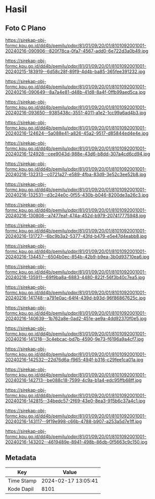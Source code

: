 # Hasil

## Foto C Plano

https://sirekap-obj-formc.kpu.go.id/dd4b/pemilu/pdpr/81/01/09/20/01/8101092001001-20240216-090906--820f78ca-0fa7-4567-add0-6e722d3a0b49.jpg

https://sirekap-obj-formc.kpu.go.id/dd4b/pemilu/pdpr/81/01/09/20/01/8101092001001-20240215-183919--6d58c28f-89f9-4d4b-ba85-365fee391232.jpg

https://sirekap-obj-formc.kpu.go.id/dd4b/pemilu/pdpr/81/01/09/20/01/8101092001001-20240216-090649--8a7a4e81-d48b-41d8-8a4f-0ffb99aed5ca.jpg

https://sirekap-obj-formc.kpu.go.id/dd4b/pemilu/pdpr/81/01/09/20/01/8101092001001-20240216-093650--9385438c-3551-4011-a1e2-1cc99a6ad4b3.jpg

https://sirekap-obj-formc.kpu.go.id/dd4b/pemilu/pdpr/81/01/09/20/01/8101092001001-20240216-124624--5a088e41-a826-45a2-9517-d85844ed4e4e.jpg

https://sirekap-obj-formc.kpu.go.id/dd4b/pemilu/pdpr/81/01/09/20/01/8101092001001-20240216-124928--cee9043d-988e-43d6-b8dd-307a4cd6cd94.jpg

https://sirekap-obj-formc.kpu.go.id/dd4b/pemilu/pdpr/81/01/09/20/01/8101092001001-20240216-132313--c0721a27-e589-4fba-83d9-3e52c3ee52b8.jpg

https://sirekap-obj-formc.kpu.go.id/dd4b/pemilu/pdpr/81/01/09/20/01/8101092001001-20240216-132531--d3c24e0c-0f55-430b-b046-8200de3a26c3.jpg

https://sirekap-obj-formc.kpu.go.id/dd4b/pemilu/pdpr/81/01/09/20/01/8101092001001-20240216-130808--a7477eaf-474a-452d-b979-207417775948.jpg

https://sirekap-obj-formc.kpu.go.id/dd4b/pemilu/pdpr/81/01/09/20/01/8101092001001-20240216-131727--6bc9b3a2-5377-43fd-b479-e5e47d4eabb8.jpg

https://sirekap-obj-formc.kpu.go.id/dd4b/pemilu/pdpr/81/01/09/20/01/8101092001001-20240216-134457--6504b0ec-854b-42b9-b9ea-3b0d93710ea6.jpg

https://sirekap-obj-formc.kpu.go.id/dd4b/pemilu/pdpr/81/01/09/20/01/8101092001001-20240216-135911--69f9ba8a-6883-4480-822f-56f3b40c7ea5.jpg

https://sirekap-obj-formc.kpu.go.id/dd4b/pemilu/pdpr/81/01/09/20/01/8101092001001-20240216-141748--a791e0ac-64f4-439d-b93d-96f86867625c.jpg

https://sirekap-obj-formc.kpu.go.id/dd4b/pemilu/pdpr/81/01/09/20/01/8101092001001-20240216-140639--1b762a8e-0ad2-451e-ae9a-4dd92370f0e5.jpg

https://sirekap-obj-formc.kpu.go.id/dd4b/pemilu/pdpr/81/01/09/20/01/8101092001001-20240216-141218--3c4ebcac-bd7b-4590-9e73-f6196a9a4cf7.jpg

https://sirekap-obj-formc.kpu.go.id/dd4b/pemilu/pdpr/81/01/09/20/01/8101092001001-20240216-142532--22d76d6a-f965-494f-b316-c29fee1ca01a.jpg

https://sirekap-obj-formc.kpu.go.id/dd4b/pemilu/pdpr/81/01/09/20/01/8101092001001-20240216-142713--be088c18-7599-4c9a-b1a4-edc95ffb68ff.jpg

https://sirekap-obj-formc.kpu.go.id/dd4b/pemilu/pdpr/81/01/09/20/01/8101092001001-20240216-142815--34bedc57-2f69-43e0-8ea3-915b6c37a4c1.jpg

https://sirekap-obj-formc.kpu.go.id/dd4b/pemilu/pdpr/81/01/09/20/01/8101092001001-20240216-143117--9f19e998-c66b-4788-b907-a253a5d7e1ff.jpg

https://sirekap-obj-formc.kpu.go.id/dd4b/pemilu/pdpr/81/01/09/20/01/8101092001001-20240216-143202--4619489e-8941-498b-86db-0f5663c9c150.jpg


## Metadata

| Key        | Value               |
| ---------- | ------------------- |
| Time Stamp | 2024-02-17 13:05:41 |
| Kode Dapil | 8101                |



